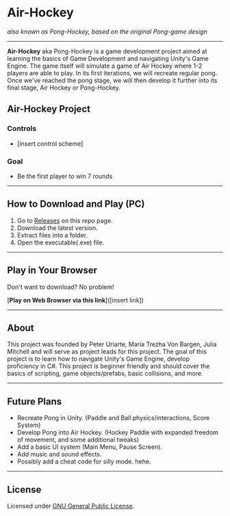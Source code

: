# Air-Hockey

*also known as Pong-Hockey, based on the original Pong-game design*

---

**Air-Hockey** aka Pong-Hockey
is a game development project aimed at learning the basics of Game Development and navigating Unity's Game Engine. The game itself will simulate a game of Air Hockey where 1-2 players are able to play. In its first iterations, we will recreate regular pong. Once we've reached the pong stage, we will then develop it further into its final stage, Air Hockey or Pong-Hockey.

## Air-Hockey Project

### Controls
- [insert control scheme]

### Goal
- Be the first player to win 7 rounds

---

## How to Download and Play (PC)

1. Go to [Releases](../../releases) on this repo page.
2. Download the latest version.
3. Extract files into a folder.
4. Open the executable(.exe) file.

---

## Play in Your Browser

Don't want to download? No problem!

[**Play on Web Browser via this link**]([insert link])

---

## About
This project was founded by Peter Uriarte, Maria Trezha Von Bargen, Julia Mitchell and will serve as project leads for this project. The goal of this project is to learn how to navigate Unity's Game Engine, develop proficiency in C#. This project is beginner friendly and should cover the basics of scripting, game objects/prefabs, basic collisions, and more.


---

## Future Plans

- Recreate Pong in Unity. (Paddle and Ball physics/interactions, Score System)
- Develop Pong into Air Hockey. (Hockey Paddle with expanded freedom of movement, and some additional tweaks)
- Add a basic UI system (Main Menu, Pause Screen).
- Add music and sound effects.
- Possibly add a cheat code for silly mode. hehe.

---

## License

Licensed under [GNU General Public License](LICENSE).
